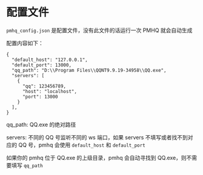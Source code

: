 # 配置文件

`pmhq_config.json` 是配置文件，没有此文件的话运行一次 PMHQ 就会自动生成

配置内容如下：

```json5
{
  "default_host": "127.0.0.1",
  "default_port": 13000,
  "qq_path": "D:\\Program Files\\QQNT9.9.19-34958\\QQ.exe",
  "servers": [
    {
      "qq": 123456789,
      "host": "localhost",
      "port": 13000
    }
  ],
}
```

qq_path:  QQ.exe 的绝对路径

servers: 不同的 QQ 号监听不同的 ws 端口，如果 servers 不填写或者找不到对应的 QQ 号，pmhq 会使用 `default_host` 和 `default_port`

如果你的 pmhq 位于 QQ.exe 的上级目录，pmhq 会自动寻找到 QQ.exe，则不需要填写 `qq_path`

